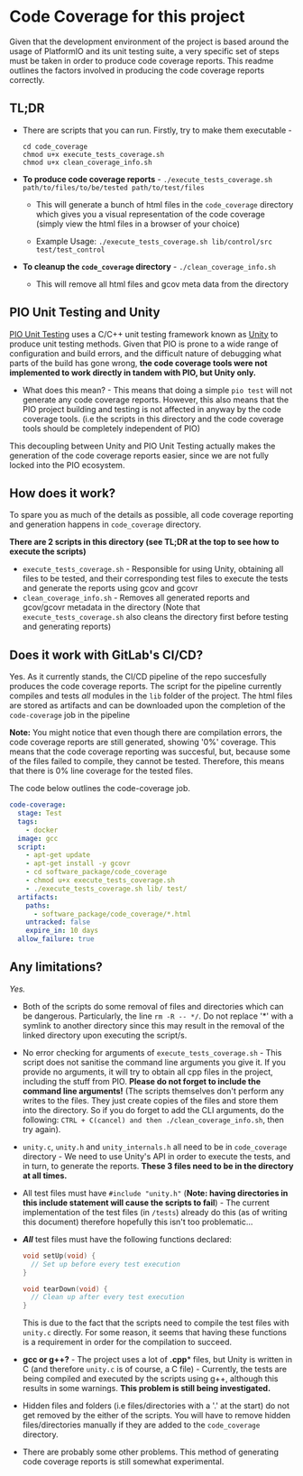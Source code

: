 # Code Coverage for this project

Given that the development environment of the project is based around the usage of PlatformIO and its unit testing
suite, a very specific set of steps must be taken in order to produce code coverage reports. This readme outlines the
factors involved in producing the code coverage reports correctly.

## TL;DR
- There are scripts that you can run. Firstly, try to make them executable - 
  ```
  cd code_coverage
  chmod u+x execute_tests_coverage.sh
  chmod u+x clean_coverage_info.sh
  ```
- **To produce code coverage reports** - `./execute_tests_coverage.sh path/to/files/to/be/tested path/to/test/files`
    - This will generate a bunch of html files in the `code_coverage` directory which gives you a 
    visual representation of the code coverage (simply view the html files in a browser of your choice)

    - Example Usage: `./execute_tests_coverage.sh lib/control/src test/test_control`
      
- **To cleanup the `code_coverage` directory** - `./clean_coverage_info.sh`
     - This will remove all html files and gcov meta data from the directory

## PIO Unit Testing and Unity
[PIO Unit Testing](https://docs.platformio.org/en/latest/plus/unit-testing.html) uses a C/C++ unit testing framework
known as [Unity](https://github.com/ThrowTheSwitch/Unity) to produce unit testing methods. Given that PIO is prone to
a wide range of configuration and build errors, and the difficult nature of debugging what parts of the build has gone
wrong, **the code coverage tools were not implemented to work directly in tandem with PIO, but Unity only.**

- What does this mean? - This means that doing a simple `pio test` will not generate any code coverage reports. However,
this also means that the PIO project building and testing is not affected in anyway by the code coverage tools. (i.e 
the scripts in this directory and the code coverage tools should be completely independent of PIO)

This decoupling between Unity and PIO Unit Testing actually makes the generation of the code coverage reports easier,
since we are not fully locked into the PIO ecosystem.

## How does it work?
To spare you as much of the details as possible, all code coverage reporting and generation happens in `code_coverage`
directory. 

**There are 2 scripts in this directory (see TL;DR at the top to see how to execute the scripts)**
- `execute_tests_coverage.sh` - Responsible for using Unity, obtaining all files to be tested, and their
corresponding test files to execute the tests and generate the reports using gcov and gcovr
- `clean_coverage_info.sh` - Removes all generated reports and gcov/gcovr metadata in the directory
(Note that `execute_tests_coverage.sh` also cleans the directory first before testing and generating reports)

## Does it work with GitLab's CI/CD?
Yes. As it currently stands, the CI/CD pipeline of the repo succesfully produces the code coverage reports. The script
for the pipeline currently compiles and tests _all_ modules in the `lib` folder of the project. The html files are
stored as artifacts and can be downloaded upon the completion of the `code-coverage` job in the pipeline

**Note:** You might notice that even though there are compilation errors, the code coverage reports are still generated,
showing '0%' coverage. This means that the code coverage reporting was succesful, but, because some of the files failed 
to compile, they cannot be tested. Therefore, this means that there is 0% line coverage for the tested files.

The code below outlines the code-coverage job.
```yml
code-coverage:
  stage: Test
  tags:
    - docker
  image: gcc
  script:
    - apt-get update
    - apt-get install -y gcovr
    - cd software_package/code_coverage
    - chmod u+x execute_tests_coverage.sh
    - ./execute_tests_coverage.sh lib/ test/
  artifacts:
    paths:
      - software_package/code_coverage/*.html
    untracked: false
    expire_in: 10 days
  allow_failure: true

```

## Any limitations?
_*Yes.*_
- Both of the scripts do some removal of files and directories which can be dangerous. Particularly, the line 
`rm -R -- */`. Do not replace '*' with a symlink to another directory since this may result in the removal of the linked
directory upon executing the script/s.

- No error checking for arguments of `execute_tests_coverage.sh` - This script does not sanitise the command line
arguments you give it. If you provide no arguments, it will try to obtain all cpp files in the project, including the
stuff from PIO. **Please do not forget to include the command line arguments!** (The scripts themselves don't perform
any writes to the files. They just create copies of the files and store them into the directory. So if you do forget
to add the CLI arguments, do the following: `CTRL + C(cancel) and then ./clean_coverage_info.sh`, then try again).

- `unity.c`, `unity.h` and `unity_internals.h` all need to be in `code_coverage` directory - We need to use Unity's API
in order to execute the tests, and in turn, to generate the reports. **These 3 files need to be in the directory at all
times.**

- All test files must have `#include "unity.h"` (**Note: having directories in this include statement will cause
the scripts to fail**) - The current implementation of the test files (in `/tests`) already do this (as of writing this
document) therefore hopefully this isn't too problematic...

- **_All_** test files must have the following functions declared:
  ```c
  void setUp(void) {
    // Set up before every test execution
  }

  void tearDown(void) {
    // Clean up after every test execution
  }
  ```
  This is due to the fact that the scripts need to compile the test files with `unity.c` directly. For some reason,
  it seems that having these functions is a requirement in order for the compilation to succeed.

- **gcc or g++?** - The project uses a lot of **.cpp*** files, but Unity is written in C (and therefore `unity.c` is of
course, a C file) - Currently, the tests are being compiled and executed by the scripts using g++, although this results
in some warnings. **This problem is still being investigated.**

- Hidden files and folders (i.e files/directories with a '.' at the start) do not get removed by the either of the
scripts. You will have to remove hidden files/directories manually if they are added to the `code_coverage` directory.

- There are probably some other problems. This method of generating code coverage reports is 
still somewhat experimental.






